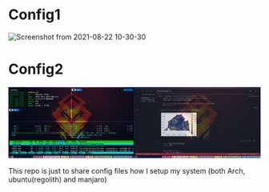 
# Config1


![Screenshot from 2021-08-22 10-30-30](https://user-images.githubusercontent.com/66082244/130343227-bc3103b2-dd26-4778-914f-81ec867c48c0.png)



# Config2

![](screens/Cheese_Thu-30Dec21_15.57.png)


This repo is just to share config files how I setup my system (both Arch, ubuntu(regolith) and manjaro) 
